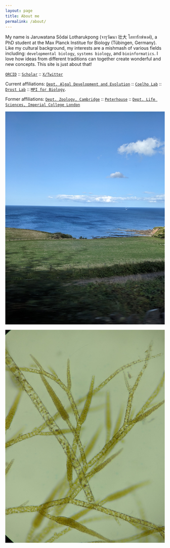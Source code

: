 ```yaml
---
layout: page
title: About me
permalink: /about/
---
```


My name is Jaruwatana Sōdai Lotharukpong (จารุวัฒนา 壮大 โลทารักษ์พงศ์), a PhD student at the Max Planck Institue for Biology (Tübingen, Germany). Like my cultural background, my interests are a mishmash of various fields including: `developmental biology`, `systems biology`, and `bioinformatics`. I love how ideas from different traditions can together create wonderful and new concepts. This site is just about that!

[`ORCID`](https://orcid.org/0000-0002-3475-0980) :: [`Scholar`](https://scholar.google.com/citations?user=2HiLuNEAAAAJ&hl) :: [`X/Twitter`](https://twitter.com/SodaiL)

Current affiliations: [`Dept. Algal Development and Evolution`](https://www.bio.mpg.de/48867/algal-development-and-evolution-s) :: [`Coelho Lab`](https://www.bio.mpg.de/162864/coelho-lab) :: [`Drost Lab`](https://drostlab.com/) :: [`MPI for Biology`](https://www.bio.mpg.de/).

Former affiliations: [`Dept. Zoology, Cambridge`](https://www.zoo.cam.ac.uk/) :: [`Peterhouse`](https://www.pet.cam.ac.uk/) :: [`Dept. Life Sciences, Imperial College London`](https://www.imperial.ac.uk/life-sciences/)

![](../images/PXL_20230821_151113739.jpg)

![](../images/PXL_20230823_163653386.MP.jpg)
